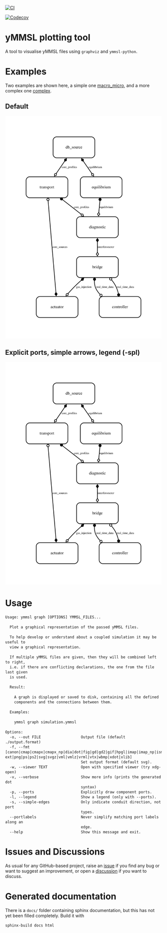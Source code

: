 [![CI](https://github.com/DaanVanVugt/ymmsl-dot/workflows/ci/badge.svg?branch=main)](https://github.com/DaanVanVugt/ymmsl-dot/actions?workflow=ci)

[![Codecov](https://codecov.io/gh/DaanVanVugt/ymmsl-dot/branch/main/graph/badge.svg)](https://codecov.io/gh/DaanVanVugt/ymmsl-dot)

<!--[![Read the Docs](https://img.shields.io/readthedocs/ymmsl-dot/latest?label=Read%20the%20Docs)](https://ymmsl-dot.readthedocs.io/en/latest/index.html) -->

# yMMSL plotting tool

A tool to visualise yMMSL files using `graphviz` and `ymmsl-python`.

# Examples
Two examples are shown here, a simple one [macro_micro](./docs/examples/macro_micro.ymmsl), and a more complex one [complex](./docs/examples/complex.ymmsl).

## Default
![Default options](./docs/static/complex.svg)

## Explicit ports, simple arrows, legend (-spl)
![More options](./docs/static/complex.svg)


# Usage

    Usage: ymmsl graph [OPTIONS] YMMSL_FILES...

      Plot a graphical representation of the passed yMMSL files.

      To help develop or understand about a coupled simulation it may be useful to
      view a graphical representation.

      If multiple yMMSL files are given, then they will be combined left to right,
      i.e. if there are conflicting declarations, the one from the file last given
      is used.

      Result:

        A graph is displayed or saved to disk, containing all the defined
        components and the connections between them.

      Examples:

        ymmsl graph simulation.ymmsl

    Options:
      -o, --out FILE                  Output file (default ./output.format)
      -f, --fmt [canon|cmap|cmapx|cmapx_np|dia|dot|fig|gd|gd2|gif|hpgl|imap|imap_np|ismap|jpe|jpeg|jpg|mif|mp|pcl|pdf|pic|plain|plain-ext|png|ps|ps2|svg|svgz|vml|vmlz|vrml|vtx|wbmp|xdot|xlib]
                                      Set output format (default svg).
      -w, --viewer TEXT               Open with specified viewer (try xdg-open)
      -v, --verbose                   Show more info (prints the generated dot
                                      syntax)
      -p, --ports                     Explicitly draw component ports.
      -l, --legend                    Show a legend (only with --ports).
      -s, --simple-edges              Only indicate conduit direction, not port
                                      types.
      --portlabels                    Never simplify matching port labels along an
                                      edge.
      --help                          Show this message and exit.

# Issues and Discussions

As usual for any GitHub-based project, raise an
[issue](https://github.com/DaanVanVugt/ymmsl-dot/issues) if you find any
bug or want to suggest an improvement, or open a
[discussion](https://github.com/DaanVanVugt/ymmsl-dot/discussions) if
you want to discuss.

# Generated documentation

There is a `docs/` folder containing sphinx documentation, but this has not yet been filled completely.
Build it with
```bash
sphinx-build docs html
```